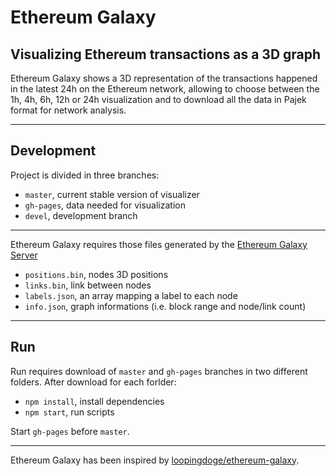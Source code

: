# Ethereum Galaxy

## Visualizing Ethereum transactions as a 3D graph

Ethereum Galaxy shows a 3D representation of the transactions happened in the latest 24h on the Ethereum network, allowing to choose between the 1h, 4h, 6h, 12h or 24h visualization and to download all the data in Pajek format for network analysis.

---

## Development

Project is divided in three branches:

*   `master`, current stable version of visualizer
*   `gh-pages`, data needed for visualization
*   `devel`, development branch

---

Ethereum Galaxy requires those files generated by the [Ethereum Galaxy Server](https://github.com/Ross94/ethereum-galaxy-server)

*   `positions.bin`, nodes 3D positions
*   `links.bin`, link between nodes
*   `labels.json`, an array mapping a label to each node
*   `info.json`, graph informations (i.e. block range and node/link count)

---

## Run

Run requires download of `master` and `gh-pages` branches in two different folders.
After download for each forlder:

*   `npm install`, install dependencies
*   `npm start`, run scripts

Start `gh-pages` before `master`.

---

Ethereum Galaxy has been inspired by [loopingdoge/ethereum-galaxy](https://github.com/loopingdoge/ethereum-galaxy).
